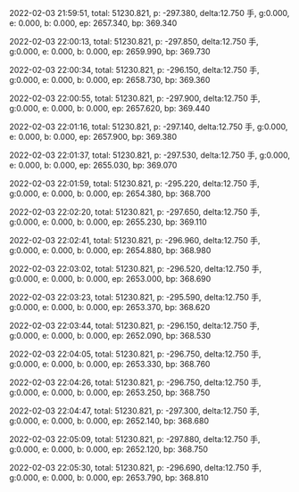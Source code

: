 2022-02-03 21:59:51, total: 51230.821, p: -297.380, delta:12.750 手, g:0.000, e: 0.000, b: 0.000, ep: 2657.340, bp: 369.340

2022-02-03 22:00:13, total: 51230.821, p: -297.850, delta:12.750 手, g:0.000, e: 0.000, b: 0.000, ep: 2659.990, bp: 369.730

2022-02-03 22:00:34, total: 51230.821, p: -296.150, delta:12.750 手, g:0.000, e: 0.000, b: 0.000, ep: 2658.730, bp: 369.360

2022-02-03 22:00:55, total: 51230.821, p: -297.900, delta:12.750 手, g:0.000, e: 0.000, b: 0.000, ep: 2657.620, bp: 369.440

2022-02-03 22:01:16, total: 51230.821, p: -297.140, delta:12.750 手, g:0.000, e: 0.000, b: 0.000, ep: 2657.900, bp: 369.380

2022-02-03 22:01:37, total: 51230.821, p: -297.530, delta:12.750 手, g:0.000, e: 0.000, b: 0.000, ep: 2655.030, bp: 369.070

2022-02-03 22:01:59, total: 51230.821, p: -295.220, delta:12.750 手, g:0.000, e: 0.000, b: 0.000, ep: 2654.380, bp: 368.700

2022-02-03 22:02:20, total: 51230.821, p: -297.650, delta:12.750 手, g:0.000, e: 0.000, b: 0.000, ep: 2655.230, bp: 369.110

2022-02-03 22:02:41, total: 51230.821, p: -296.960, delta:12.750 手, g:0.000, e: 0.000, b: 0.000, ep: 2654.880, bp: 368.980

2022-02-03 22:03:02, total: 51230.821, p: -296.520, delta:12.750 手, g:0.000, e: 0.000, b: 0.000, ep: 2653.000, bp: 368.690

2022-02-03 22:03:23, total: 51230.821, p: -295.590, delta:12.750 手, g:0.000, e: 0.000, b: 0.000, ep: 2653.370, bp: 368.620

2022-02-03 22:03:44, total: 51230.821, p: -296.150, delta:12.750 手, g:0.000, e: 0.000, b: 0.000, ep: 2652.090, bp: 368.530

2022-02-03 22:04:05, total: 51230.821, p: -296.750, delta:12.750 手, g:0.000, e: 0.000, b: 0.000, ep: 2653.330, bp: 368.760

2022-02-03 22:04:26, total: 51230.821, p: -296.750, delta:12.750 手, g:0.000, e: 0.000, b: 0.000, ep: 2653.250, bp: 368.750

2022-02-03 22:04:47, total: 51230.821, p: -297.300, delta:12.750 手, g:0.000, e: 0.000, b: 0.000, ep: 2652.140, bp: 368.680

2022-02-03 22:05:09, total: 51230.821, p: -297.880, delta:12.750 手, g:0.000, e: 0.000, b: 0.000, ep: 2652.120, bp: 368.750

2022-02-03 22:05:30, total: 51230.821, p: -296.690, delta:12.750 手, g:0.000, e: 0.000, b: 0.000, ep: 2653.790, bp: 368.810